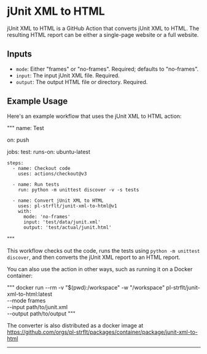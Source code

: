 # jUnit XML to HTML

jUnit XML to HTML is a GitHub Action that converts jUnit XML to HTML. The resulting HTML report can be either a single-page website or a full website.

## Inputs

* `mode`: Either "frames" or "no-frames". Required; defaults to "no-frames".
* `input`: The input jUnit XML file. Required.
* `output`: The output HTML file or directory. Required.

## Example Usage

Here's an example workflow that uses the jUnit XML to HTML action:

"""
name: Test

on: push

jobs:
  test:
    runs-on: ubuntu-latest

    steps:
      - name: Checkout code
        uses: actions/checkout@v3

      - name: Run tests
        run: python -m unittest discover -v -s tests

      - name: Convert jUnit XML to HTML
        uses: pl-strflt/junit-xml-to-html@v1
        with:
          mode: 'no-frames'
          input: 'test/data/junit.xml'
          output: 'test/actual/junit.html'
"""

This workflow checks out the code, runs the tests using `python -m unittest discover`, and then converts the jUnit XML report to an HTML report.

You can also use the action in other ways, such as running it on a Docker container:

"""
docker run --rm -v "$(pwd):/workspace" -w "/workspace" pl-strflt/junit-xml-to-html:latest \
  --mode frames \
  --input path/to/junit.xml \
  --output path/to/output
"""

The converter is also distributed as a docker image at https://github.com/orgs/pl-strflt/packages/container/package/junit-xml-to-html

---
